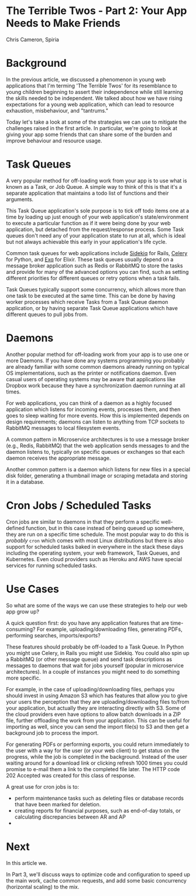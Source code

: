 The Terrible Twos - Part 2: Your App Needs to Make Friends
=====================
Chris Cameron, Spiria

# Background

In the previous article, we discussed a phenomenon in young web applications that I'm terming 'The Terrible Twos' for its resemblance to young children beginning to assert their independence while still learning the skills needed to be independent. We talked about how we have rising expectations for a young web application, which can lead to resource exhaustion, misbehaviour, and "tantrums."

Today let's take a look at some of the strategies we can use to mitigate the challenges raised in the first article. In particular, we're going to look at giving your app some friends that can share some of the burden and improve behaviour and resource usage.

# Task Queues

A very popular method for off-loading work from your app is to use what is known as a Task, or Job Queue. A simple way to think of this is that it's a separate application that maintains a todo list of functions and their arguments.

This Task Queue application's sole purpose is to tick off todo items one at a time by loading up just enough of your web application's state/environment to execute a particular function as if it were being done by your web application, but detached from the request/response process. Some Task queues don't need any of your application state to run at all, which is ideal but not always achievable this early in your application's life cycle.

Common task queues for web applications include [Sidekiq](https://sidekiq.org/) for Rails, [Celery](http://www.celeryproject.org/) for Python, and [Exq](https://github.com/akira/exq) for Elixir. These task queues usually depend on a message broker application such as Redis or RabbitMQ to store the tasks and provide for many of the advanced options you can find, such as setting different priorities for different queues or retry options when a task fails.

Task Queues typically support some concurrency, which allows more than one task to be executed at the same time. This can be done by having worker processes which receive Tasks from a Task Queue daemon application, or by having separate Task Queue applications which have different queues to pull jobs from.

# Daemons

Another popular method for off-loading work from your app is to use one or more Daemons. If you have done any systems programming you probably are already familiar with some common daemons already running on typical OS implementations, such as the printer or notifications daemon. Even casual users of operating systems may be aware that applications like Dropbox work because they have a synchronization daemon running at all times.

For web applications, you can think of a daemon as a highly focused application which listens for incoming events, processes them, and then goes to sleep waiting for more events. How this is implemented depends on design requirements; daemons can listen to anything from TCP sockets to RabbitMQ messages to local filesystem events.

A common pattern in Microservice architectures is to use a message broker (e.g., Redis, RabbitMQ) that the web application sends messages to and the daemon listens to, typically on specific queues or exchanges so that each daemon receives the appropriate message.

Another common pattern is a daemon which listens for new files in a special disk folder, generating a thumbnail image or scraping metadata and storing it in a database.

# Cron Jobs / Scheduled Tasks

Cron jobs are similar to daemons in that they perform a specific well-defined function, but in this case instead of being queued up somewhere, they are run on a specific time schedule. The most popular way to do this is *probably* `cron` which comes with most Linux distributions but there is also support for scheduled tasks baked in everywhere in the stack these days including the operating system, your web framework, Task Queues, and Kubernetes. Even cloud providers such as Heroku and AWS have special services for running scheduled tasks.

# Use Cases

So what are some of the ways we can use these strategies to help our web app grow up?

A quick question first: do you have any application features that are time-consuming? For example, uploading/downloading files, generating PDFs, performing searches, imports/exports?

These features should probably be off-loaded to a Task Queue. In Python you might use Celery, in Rails you might use Sidekiq. You could also spin up a RabbitMQ (or other message queue) and send task descriptions as messages to daemons that wait for jobs yourself (popular in microservice architectures). In a couple of instances you might need to do something more specific.

For example, in the case of uploading/downloading files, perhaps you should invest in using Amazon S3 which has features that allow you to give your users the perception that they are uploading/downloading files to/from your application, but actually they are interacting directly with S3. Some of the cloud providers even have options to allow batch downloads in a ZIP file, further offloading the work from your application. This can be useful for importing as well, since you can send the import file(s) to S3 and then get a background job to process the import.

For generating PDFs or performing exports, you could return immediately to the user with a way for the user (or your web client) to get status on the progress, while the job is completed in the background. Instead of the user waiting around for a download link or clicking refresh 1000 times you could promise to e-mail them a link to the completed file later. The HTTP code 202 Accepted was created for this class of response.

A great use for cron jobs is to:

- perform maintenance tasks such as deleting files or database records that have been marked for deletion.
- creating reports for financial purposes, such as end-of-day totals, or calculating discrepancies between AR and AP
-

# Next

In this article we.

In Part 3, we'll discuss ways to optimize code and configuration to speed up the main work, cache common requests, and add some basic concurrency (horizontal scaling) to the mix.
